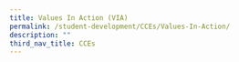 ```yaml
---
title: Values In Action (VIA)
permalink: /student-development/CCEs/Values-In-Action/
description: ""
third_nav_title: CCEs
---
```



